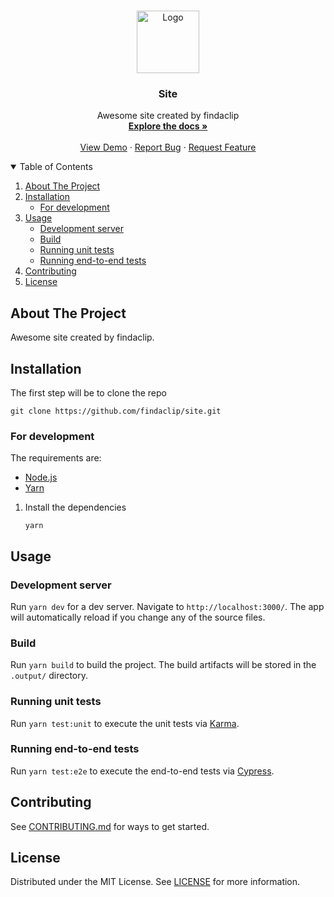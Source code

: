 <br />
<p align="center">
  <a href="https://github.com/findaclip/site">
    <img src="https://nuxtjs.org/design-kit/colored-logo.png" alt="Logo" width="100">
  </a>

<h3 align="center">Site</h3>

  <p align="center">
    Awesome site created by findaclip
    <br />
    <a href="https://github.com/findaclip/site"><strong>Explore the docs »</strong></a>
    <br />
    <br />
    <a href="https://findaclip.github.io/site/">View Demo</a>
    ·
    <a href="https://github.com/findaclip/site/issues/new?assignees=&labels=&template=bug_report.md&title=">Report Bug</a>
    ·
    <a href="https://github.com/findaclip/site/issues/new?assignees=&labels=&template=feature_request.md&title=">Request Feature</a>
  </p>

<!-- TABLE OF CONTENTS -->
<details open="open">
  <summary>Table of Contents</summary>
  <ol>
    <li>
      <a href="#about-the-project">About The Project</a>
    </li>
    <li>
      <a href="#installation">Installation</a>
      <ul>
        <li><a href="#for-development">For development</a></li>
      </ul>
    </li>
    <li>
      <a href="#usage">Usage</a>
      <ul>
        <li><a href="#development-server">Development server</a></li>
        <li><a href="#build">Build</a></li>
        <li><a href="#running-unit-tests">Running unit tests</a></li>
        <li><a href="#running-end-to-end-tests">Running end-to-end tests</a></li>
      </ul>
    </li>
    <li><a href="#contributing">Contributing</a></li>
    <li><a href="#license">License</a></li>
  </ol>
</details>

<!-- ABOUT THE PROJECT -->

## About The Project

Awesome site created by findaclip.

<!-- INSTALLATION -->

## Installation

The first step will be to clone the repo

```shell
git clone https://github.com/findaclip/site.git
```

### For development

The requirements are:

- [Node.js](https://nodejs.org/en/)
- [Yarn](https://yarnpkg.com/)

1. Install the dependencies
   ```shell
   yarn
   ```

<!-- USAGE EXAMPLES -->

## Usage

### Development server

Run `yarn dev` for a dev server. Navigate to `http://localhost:3000/`. The app will automatically reload if you change any of the source files.

### Build

Run `yarn build` to build the project. The build artifacts will be stored in the `.output/` directory.

### Running unit tests

Run `yarn test:unit` to execute the unit tests via [Karma](https://karma-runner.github.io).

### Running end-to-end tests

Run `yarn test:e2e` to execute the end-to-end tests via [Cypress](https://www.cypress.io/).

## Contributing

See [CONTRIBUTING.md](https://github.com/findaclip/site/blob/main/CONTRIBUTING.md) for ways to get started.

<!-- LICENSE -->

## License

Distributed under the MIT License. See [LICENSE](https://github.com/findaclip/site/blob/main/LICENSE) for more information.
